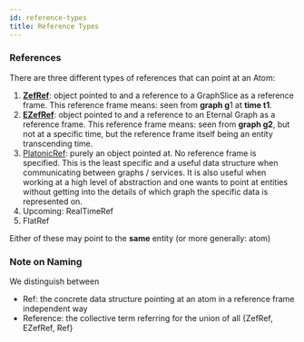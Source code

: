 ```yaml
---
id: reference-types
title: Reference Types
---
```


  
### References  
There are three different types of references that can point at an Atom:  
1. **[ZefRef](zef-ref)**: object pointed to and a reference to a GraphSlice as a reference frame. This reference frame means: seen from **graph g**1 at **time t1**.  
2. **[EZefRef](ezef-ref)**: object pointed to and a reference to an Eternal Graph as a reference frame. This reference frame means: seen from **graph g2**, but not at a specific time, but the reference frame itself being an entity transcending time.  
3. [PlatonicRef](platonic-ref): purely an object pointed at. No reference frame is specified. This is the least specific and a useful data structure when communicating between graphs / services. It is also useful when working at a high level of abstraction and one wants to point at entities without getting into the details of which graph the specific data is represented on.  
4. Upcoming: RealTimeRef  
5. FlatRef  
  
Either of these may point to the **same** entity (or more generally: atom)  
  
  
### Note on Naming  
We distinguish between  
- Ref: the concrete data structure pointing at an atom in a reference frame independent way  
- Reference: the collective term referring for the union of all {ZefRef, EZefRef, Ref}  
  
